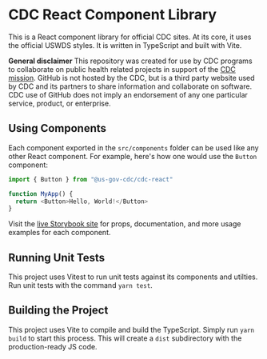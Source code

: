 # CDC React Component Library

This is a React component library for official CDC sites. At its core, it uses the official USWDS styles. It is written in TypeScript and built with Vite.

**General disclaimer** This repository was created for use by CDC programs to collaborate on public health related projects in support of the [CDC mission](https://www.cdc.gov/about/organization/mission.htm). GitHub is not hosted by the CDC, but is a third party website used by CDC and its partners to share information and collaborate on software. CDC use of GitHub does not imply an endorsement of any one particular service, product, or enterprise.

## Using Components

Each component exported in the `src/components` folder can be used like any other React component. For example, here's how one would use the `Button` component:

```TypeScript
import { Button } from "@us-gov-cdc/cdc-react"

function MyApp() {
  return <Button>Hello, World!</Button>
}
```

Visit the [live Storybook site](https://cdcgov.github.io/cdc-react/) for props, documentation, and more usage examples for each component.

## Running Unit Tests

This project uses Vitest to run unit tests against its components and utilties. Run unit tests with the command `yarn test`.

## Building the Project

This project uses Vite to compile and build the TypeScript. Simply run `yarn build` to start this process. This will create a `dist` subdirectory with the production-ready JS code.
